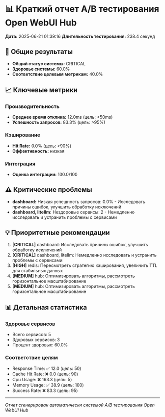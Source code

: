 # 📊 Краткий отчет A/B тестирования Open WebUI Hub

**Дата:** 2025-06-21 01:39:16
**Длительность тестирования:** 238.4 секунд

## 🎯 Общие результаты

- **Общий статус системы:** CRITICAL
- **Здоровье системы:** 60.0%
- **Соответствие целевым метрикам:** 40.0%

## 📈 Ключевые метрики

### Производительность
- **Среднее время отклика:** 12.0ms (цель: <50ms)
- **Успешность запросов:** 83.3% (цель: >95%)

### Кэширование
- **Hit Rate:** 0.0% (цель: >90%)
- **Эффективность:** низкая

### Интеграция
- **Оценка интеграции:** 100.0/100

## ⚠️ Критические проблемы

- **dashboard:** Низкая успешность запросов: 0.0% - Исследовать причины ошибок, улучшить обработку исключений
- **dashboard, litellm:** Нездоровые сервисы: 2 - Немедленно исследовать и устранить проблемы с сервисами

## 💡 Приоритетные рекомендации

1. **[CRITICAL]** dashboard: Исследовать причины ошибок, улучшить обработку исключений
2. **[CRITICAL]** dashboard, litellm: Немедленно исследовать и устранить проблемы с сервисами
3. **[HIGH]** redis: Пересмотреть стратегию кэширования, увеличить TTL для стабильных данных
4. **[MEDIUM]** hub: Оптимизировать алгоритмы, рассмотреть горизонтальное масштабирование
5. **[MEDIUM]** hub: Оптимизировать алгоритмы, рассмотреть горизонтальное масштабирование

## 📊 Детальная статистика

### Здоровье сервисов
- Всего сервисов: 5
- Здоровых сервисов: 3
- Процент здоровых: 60.0%

### Соответствие целям
- Response Time: ✅ 12.0 (цель: 50)
- Cache Hit Rate: ❌ 0.0 (цель: 90)
- Cpu Usage: ❌ 163.3 (цель: 5)
- Memory Usage: ✅ 38.9 (цель: 100)
- Success Rate: ❌ 83.3 (цель: 95)

---
*Отчет сгенерирован автоматически системой A/B тестирования Open WebUI Hub*
